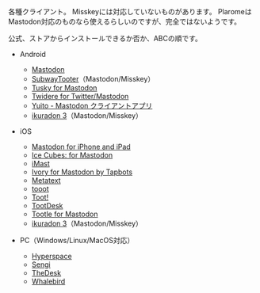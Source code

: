 各種クライアント。
Misskeyには対応していないものがあります。
PlaromeはMastodon対応のものなら使えるらしいのですが、完全ではないようです。

公式、ストアからインストールできるか否か、ABCの順です。

* Android
    * [Mastodon](https://play.google.com/store/apps/details?id=org.joinmastodon.android)
    * [SubwayTooter](https://play.google.com/store/apps/details?id=jp.juggler.subwaytooter)（Mastodon/Misskey）
    * [Tusky for Mastodon](https://play.google.com/store/apps/details?id=com.keylesspalace.tusky)
    * [Twidere for Twitter/Mastodon](https://play.google.com/store/apps/details?id=org.mariotaku.twidere)
    * [Yuito - Mastodon クライアントアプリ](https://play.google.com/store/apps/details?id=net.accelf.yuito)
    * [ikuradon 3](https://github.com/potproject/ikuradon)（Mastodon/Misskey）

* iOS
    * [Mastodon for iPhone and iPad](https://apps.apple.com/us/app/id1571998974)
    * [Ice Cubes: for Mastodon](https://apps.apple.com/us/app/id6444915884)
    * [iMast](https://apps.apple.com/us/app/id1229461703)
    * [Ivory for Mastodon by Tapbots](https://apps.apple.com/us/app/id6444602274)
    * [Metatext](https://apps.apple.com/us/app/id1523996615)
    * [tooot](https://apps.apple.com/us/app/id1549772269)
    * [Toot!](https://apps.apple.com/us/app/id1229021451)
    * [TootDesk](https://apps.apple.com/app/id1591748028)
    * [Tootle for Mastodon](https://apps.apple.com/us/app/id1236013466)
    * [ikuradon 3](https://github.com/potproject/ikuradon)（Mastodon/Misskey）

* PC（Windows/Linux/MacOS対応）
    * [Hyperspace](https://hyperspace.marquiskurt.net/)
    * [Sengi](https://nicolasconstant.github.io/sengi/)
    * [TheDesk](https://thedesk.top/)
    * [Whalebird](https://whalebird.social/)


